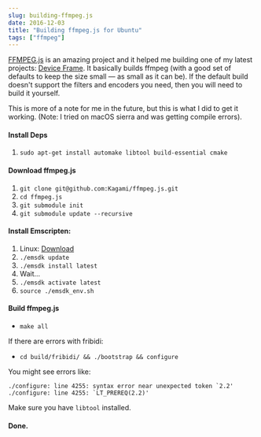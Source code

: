 ```yaml
---
slug: building-ffmpeg.js
date: 2016-12-03
title: "Building ffmpeg.js for Ubuntu"
tags: ["ffmpeg"]
---
```


[FFMPEG.js](https://github.com/Kagami/ffmpeg.js) is an amazing project and it helped me
building one of my latest projects: [Device
Frame](https://paulkinlan.github.io/deviceframe.es/). It basically builds 
ffmpeg (with a good set of defaults to keep the size small &mdash; as small
as it can be).  If the default build doesn't support the filters and encoders
you need, then you will need to build it yourself.

This is more of a note for me in the future, but this is what I did to get it
working. (Note: I tried on macOS sierra and was getting compile errors).

#### Install Deps

1. `sudo apt-get install automake libtool build-essential cmake`


#### Download ffmpeg.js

1. `git clone git@github.com:Kagami/ffmpeg.js.git`
2. `cd ffmpeg.js`
3. `git submodule init`
4. `git submodule update --recursive`


#### Install Emscripten:

1. Linux: [Download](https://s3.amazonaws.com/mozilla-games/emscripten/releases/emsdk-portable.tar.gz)
2. `./emsdk update`
3. `./emsdk install latest`
4. Wait...
5. `./emsdk activate latest`
6. `source ./emsdk_env.sh`

#### Build ffmpeg.js

* `make all`

If there are errors with fribidi:

* `cd build/fribidi/ && ./bootstrap && configure`

You might see errors like:

```shell
./configure: line 4255: syntax error near unexpected token `2.2'
./configure: line 4255: `LT_PREREQ(2.2)'
```
Make sure you have `libtool` installed.

#### Done.

